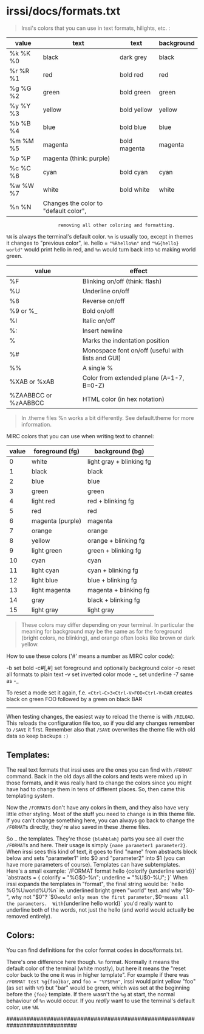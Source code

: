 # irssi/docs/formats.txt

> Irssi's colors that you can use in text formats, hilights, etc. :

| value              | text            | text         | background |
|--------------------|-----------------|--------------|------------|
| %k      %K      %0 | black           | dark grey    | black      |
| %r      %R      %1 | red             | bold red     | red        |
| %g      %G      %2 | green           | bold green   | green      |
| %y      %Y      %3 | yellow          | bold yellow  | yellow     |
| %b      %B      %4 | blue            | bold blue    | blue       |
| %m      %M      %5 | magenta         | bold magenta | magenta    |
| %p      %P         | magenta           (think: purple)           |
| %c      %C      %6 | cyan            | bold cyan    | cyan       |
| %w      %W      %7 | white           | bold white   | white      |
| %n      %N         | Changes the color to "default color", 
                       removing all other coloring and formatting. 

`%N` is always the terminal's default color. 
`%n` is usually too, except in themes it changes to "previous color",
ie. hello = `"%Rhello%n"` and `"%G{hello} world"` would print hello in red, 
and `%n` would turn back into `%G` making world green.


| value                | effect                                            |
|----------------------|---------------------------------------------------|
| %F                   | Blinking on/off (think: flash)                    |
| %U                   | Underline on/off                                  |
| %8                   | Reverse on/off                                    |
| %9 or   %_           | Bold on/off                                       |
| %I                   | Italic on/off                                     |
| %:                   | Insert newline                                    |
| %                    | Marks the indentation position                    |
| %#                   | Monospace font on/off (useful with lists and GUI) |
| %%                   | A single %                                        |
| %XAB     or     %xAB | Color from extended plane (A=1-7, B=0-Z)          |
| %ZAABBCC or %zAABBCC | HTML color (in hex notation)                      |


> In .theme files %n works a bit differently. 
> See default.theme for more information.


MIRC colors that you can use when writing text to channel:

| value    | foreground (fg)      | background (bg)            |
| -------- | -------------------- | -------------------------  |
| 0        | white                | light gray   + blinking fg |
| 1        | black                | black                      |
| 2        | blue                 | blue                       |
| 3        | green                | green                      |
| 4        | light red            | red          + blinking fg |
| 5        | red                  | red                        |
| 6        | magenta (purple)     | magenta                    |
| 7        | orange               | orange                     |
| 8        | yellow               | orange       + blinking fg |
| 9        | light green          | green        + blinking fg |
| 10       | cyan                 | cyan                       |
| 11       | light cyan           | cyan         + blinking fg |
| 12       | light blue           | blue         + blinking fg |
| 13       | light magenta        | magenta      + blinking fg |
| 14       | gray                 | black        + blinking fg |
| 15       | light gray           | light gray                 |

>  These colors may differ depending on your terminal. In particular
>  the meaning for background may be the same as for the foreground
>  (bright colors, no blinking), and orange often looks like brown or
>  dark yellow.

 How to use these colors ('#' means a number as MIRC color code):

 <Ctrl>-b        set bold
 <Ctrl>-c#[,#]   set foreground and optionally background color
 <Ctrl>-o        reset all formats to plain text
 <Ctrl>-v        set inverted color mode
 <Ctrl>-_        set underline
 <Ctrl>-7        same as <Ctrl>-_

 To reset a mode set it again, f.e.
   `<Ctrl-C>3<Ctrl-V>FOO<Ctrl-V>BAR`
 creates black on green FOO followed by a green on black BAR

--------------------------------------------------------------------------------

When testing changes, the easiest way to reload the theme is with `/RELOAD`.
This reloads the configuration file too, so if you did any changes remember
to `/SAVE` it first. Remember also that `/SAVE` overwrites the theme file with
old data so keep backups `:)`

## Templates:

The real text formats that irssi uses are the ones you can find with
`/FORMAT` command. Back in the old days all the colors and texts were mixed
up in those formats, and it was really hard to change the colors since you
might have had to change them in tens of different places. 
So, then came this templating system.

Now the `/FORMAT`s don't have any colors in them, and they also have very
little other styling. Most of the stuff you need to change is in this
theme file. If you can't change something here, you can always go back
to change the `/FORMAT`s directly, they're also saved in these .theme files.

So .. the templates. They're those `{blahblah}` parts you see all over the
`/FORMAT`s and here. Their usage is simply `{name parameter1 parameter2}`.
When irssi sees this kind of text, it goes to find "name" from abstracts
block below and sets "parameter1" into $0 and "parameter2" into $1 (you
can have more parameters of course). Templates can have subtemplates.
Here's a small example:
  `/FORMAT format hello {colorify {underline world}}`
  `abstracts = { colorify = "%G$0-%n"; underline = "%U$0-%U"; }`
When irssi expands the templates in "format", the final string would be:
  `hello %G%Uworld%U%n`
ie. underlined bright green "world" text.
and why "$0-", why not "$0"? `$0` would only mean the first parameter,
`$0-` means all the parameters. 
With `{underline hello world}` you'd really want to underline both of the words, 
not just the hello (and world would actually be removed entirely).

## Colors:

You can find definitions for the color format codes in docs/formats.txt.

There's one difference here though. `%n` format. Normally it means the
default color of the terminal (white mostly), but here it means the
"reset color back to the one it was in higher template". For example
if there was `/FORMAT test %g{foo}bar`, and `foo = "%Y$0%n"`, irssi would
print yellow "foo" (as set with `%Y`) but "bar" would be green, which was
set at the beginning before the `{foo}` template. If there wasn't the `%g`
at start, the normal behaviour of `%n` would occur. If you _really_ want
to use the terminal's default color, use `%N`.

#############################################################################
